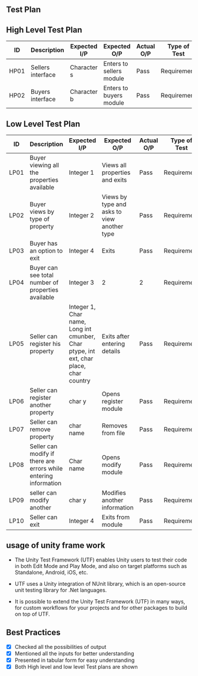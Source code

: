 ## Test Plan

## High Level Test Plan
| ID |	Description |	Expected I/P |	Expected O/P |	Actual O/P | Type of Test |
| --- | ----- | ------ | ------ | ----- | ------ |
| HP01 |	Sellers interface |	Character s |	Enters to sellers module| Pass |	Requirement |
| HP02 |	Buyers interface |	Character b |	Enters to buyers module |	Pass |	Requirement |

## Low Level Test Plan
| ID |	Description |	Expected I/P |	Expected O/P | Actual O/P |	Type of Test |
| --- | ---------- | --------- | ------ | ----- | ----- | 
| LP01 | Buyer viewing all the properties available |	Integer 1 |	Views all properties and exits |	Pass |	Requirement |
| LP02 |	Buyer views by type of property |	Integer 2 |	Views by type and asks to view another type |	Pass | 	Requirement |
| LP03 |	Buyer has an option to exit |	Integer 4 |	Exits	| Pass |	Requirement |
| LP04 |	Buyer can see total number of properties available |	Integer 3 |	2 |	2 |	Requirement |
| LP05 |	Seller can register his property |	Integer 1, Char name, Long int cmunber, Char ptype, int ext, char place, char country |	Exits after entering details |	Pass |	Requirement |
|LP06 |	 Seller can register another property |	char y |	Opens register module |	Pass |	Requirement |
|LP07 |	Seller can remove property | char name |	Removes from file |	Pass |	Requirement |
|LP08 |	Seller can modify if there are errors while entering information |	Char name |	Opens modify module |	Pass |	Requirement |
| LP09 | seller can modify another |	char y |	Modifies another information |	Pass |	Requirement |
|LP10 |	Seller can exit |Integer 4 |	Exits from module|	Pass |	Requirement |


## usage of unity frame work

* The Unity Test Framework (UTF) enables Unity users to test their code in both Edit Mode and Play Mode, and also on target platforms such as Standalone, Android, iOS, etc.

* UTF uses a Unity integration of NUnit library, which is an open-source unit testing library for .Net languages.

* It is possible to extend the Unity Test Framework (UTF) in many ways, for custom workflows for your projects and for other packages to build on top of UTF.

## Best Practices
 - [x] Checked all the possibilities of output
 - [x] Mentioned all the inputs for better understanding
 - [x] Presented in tabular form for easy understanding
 - [x] Both High level and low level Test plans are shown
